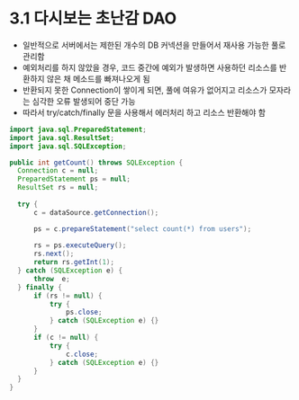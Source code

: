 3.1 다시보는 초난감 DAO
=
- 일반적으로 서버에서는 제한된 개수의 DB 커넥션을 만들어서 재사용 가능한 풀로 관리함
- 예외처리를 하지 않았을 경우, 코드 중간에 예외가 발생하면 사용하던 리소스를 반환하지 않은 채 메소드를 빠져나오게 됨
- 반환되지 못한 Connection이 쌓이게 되면, 풀에 여유가 없어지고 리소스가 모자라는 심각한 오류 발생되어 중단 가능
- 따라서 try/catch/finally 문을 사용해서 에러처리 하고 리소스 반환해야 함

```java
import java.sql.PreparedStatement;
import java.sql.ResultSet;
import java.sql.SQLException;

public int getCount() throws SQLException {
  Connection c = null;
  PreparedStatement ps = null;
  ResultSet rs = null;
  
  try {
      c = dataSource.getConnection();

      ps = c.prepareStatement("select count(*) from users");
      
      rs = ps.executeQuery();
      rs.next();
      return rs.getInt(1);
  } catch (SQLException e) {
      throw  e;
  } finally {
      if (rs != null) {
          try {
              ps.close;
          } catch (SQLException e) {}
      }
      if (c != null) {
          try {
              c.close;
          } catch (SQLException e) {}
      }
  }
}
```



